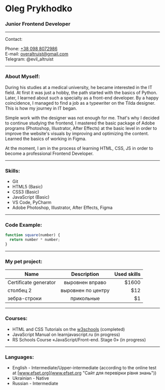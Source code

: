 # Oleg Prykhodko
### Junior Frontend Developer

***
Contact:

Phone: [+38 098 8072986](tel:+380988072986 "Особистий номер")    
E-mail: overaltruist@gmail.com  
Telegram: @evil_altruist

***
### About Myself:

During his studies at a medical university, he became interested in the IT field. At first it was just a hobby, the path started with the basics of Python. Later, I learned about such a specialty as a front-end developer. By a happy coincidence, I managed to find a job as a typewriter on the Tilda designer. This is how my journey in IT began.

Simple work with the designer was not enough for me. That's why I decided to continue studying the frontend, I mastered the basic package of Adobe programs (Photoshop, Illustrator, After Effects) at the basic level in order to improve the website's visuals by improving and optimizing the content. Learned the basics of working in Figma.

At the moment, I am in the process of learning HTML, CSS, JS in order to become a professional Frontend Developer.
***
### Skills:
* Git
* HTML5 (Basic)
* CSS3 (Basic)
* JavaScript (Basic)
* VS Code, PyCharm
* Adobe Photoshop, Illustrator, After Effects, Figma

***
### Code Example:
```javascript
function square(number) {
  return number * number;
}
```
***
### My pet project:

| Name       | Description| Used skills |
| ------------- |:------------------:| -----:|
| Certificate generator| выровнен вправо    | $1600 |
| столбец 2     | выровнен по центру |   $12 |
| зебра-строки  | прикольные         |    $1 |
***
### Courses:
* HTML and CSS Tutorials on the [w3schools](https://www.w3schools.com/ "W3School") (completed)
* JavaScript Manual on learnjavascript.ru (in progress)
* RS Schools Course «JavaScript/Front-end. Stage 0» (in progress)
***
### Languages:
* English - Intermediate/Upper-intermediate (according to the online test at [www.efset.org](www.efset.org "Сайт для перевірки рівня знань"))
* Ukrainian - Native
* Russian - Intermediate
